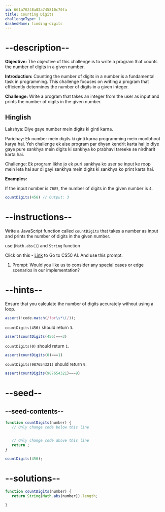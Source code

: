 ```yaml
---
id: 661a70248a02a745810c70fa
title: Counting Digits
challengeType: 1
dashedName: finding-digits
---
```


# --description--

**Objective:** The objective of this challenge is to write a program that counts the number of digits in a given number.

**Introduction:** Counting the number of digits in a number is a fundamental task in programming. This challenge focuses on writing a program that efficiently determines the number of digits in a given integer.

**Challenge:** Write a program that takes an integer from the user as input and prints the number of digits in the given number.

<h2>Hinglish</h2>

Lakshya: Diye gaye number mein digits ki ginti karna.

Parichay: Ek number mein digits ki ginti karna programming mein moolbhoot karya hai. Yeh challenge ek aise program par dhyan kendrit karta hai jo diye gaye pure sankhya mein digits ki sankhya ko prabhavi tareeke se nirdharit karta hai.

Challenge: Ek program likho jo ek puri sankhya ko user se input ke roop mein leta hai aur di gayi sankhya mein digits ki sankhya ko print karta hai.

**Examples:**

If the input number is `7685`, the number of digits in the given number is `4`.

```js
countDigits(456) // Output: 3
```

# --instructions--

Write a JavaScript function called `countDigits` that takes a number as input and prints the number of digits in the given number.

use (`Math.abs()`) and `String` function


Click on this - <a href = "https://cs50.ai/chat">Link</a> to Go to CS50 AI.
And use this prompt.

1. Prompt: Would you like us to consider any special cases or edge scenarios in our implementation?

# --hints--

Ensure that you calculate the number of digits accurately without using a loop.


```js
assert(!code.match(/for\s*\(/));
```

`countDigits(456)` should return `3`.

```js
assert(countDigits(456)===3)
```

`countDigits(0)` should return `1`.

```js
assert(countDigits(0)===1)
```

`countDigits(987654321)` should return `9`.

```js
assert(countDigits(987654321)===9)
```

# --seed--
## --seed-contents--

```js
function countDigits(number) {
   // Only change code below this line


   // Only change code above this line
   return ;
}

countDigits(456);
```

# --solutions--

```js
function countDigits(number) {
   return String(Math.abs(number)).length;

}
```

